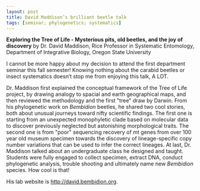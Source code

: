 ```yaml
---
layout: post
title: David Maddison’s brilliant beetle talk
tags: [seminar; phylogenetics; systematics]
---
```


**Exploring the Tree of Life - Mysterious pits, old beetles, and the joy of discovery** by Dr. David Maddison, Rice Professor in Systematic Entomology, Department of Integrative Biology, Oregon State University

I cannot be more happy about my decision to attend the first department seminar this fall semester! Knowing nothing about the carabid beetles or insect systematics doesn’t stop me from enjoying this talk, A LOT.

Dr. Maddison first explained the conceptual framework of the Tree of Life project, by drawing analogy to spacial and earth geographical maps, and then reviewed the methodology and the first "tree" draw by Darwin. From his phylogenetic work on *Bembidion* beetles, he shared two cool stories, both about unusual journeys toward nifty scientific findings. The first one is starting from an unexpected monophyletic clade based on molecular data to discover previously neglected but astonishing morphological traits. The second one is from "poor" sequencing recovery of mt genes from over 100 year old museum specimen towards the discovery of lineage-specific copy number variations that can be used to infer the correct lineages. At last, Dr. Maddison talked about an undergraduate class he designed and taught. Students were fully engaged to collect specimen, extract DNA, conduct phylogenetic analysis, trouble shooting and ultimately name new *Bembidion* species. How cool is that! 

His lab website is http://david.bembidion.org.
